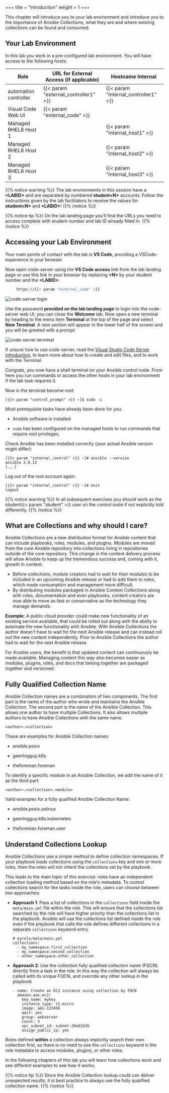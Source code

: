 +++
title = "Introduction"
weight = 1
+++

This chapter will introduce you to your lab environment and introduce you to the importance of Ansible Collections, what they are and where existing collections can be found and consumed.

## Your Lab Environment

In this lab you work in a pre-configured lab environment. You will have access to the following hosts:

 Role                         | URL for External Access (if applicable)  | Hostname Internal                   |
| ---------------------------- | ---------------------------------- | ----------------------------------- |
| automation controller        | {{< param "external_controller1" >}}    | {{< param "internal_controller1" >}}     |
| Visual Code Web UI           | {{< param "external_code" >}}      |                                     |
| Managed RHEL8 Host 1         |                                    | {{< param "internal_host1" >}}      |
| Managed RHEL8 Host 2         |                                    | {{< param "internal_host2" >}}      |
| Managed RHEL8 Host 3         |                                    | {{< param "internal_host3" >}}      |

{{% notice warning %}}
The lab environments in this session have a **\<LABID>** and are separated by numbered **student\<N>** accounts. Follow the instructions given by the lab facilitators to receive the values for **student\<N>** and **\<LABID>**!
{{% /notice %}}

{{% notice tip %}}
On the lab landing page you'll find the URLs you need to access complete with student number and lab ID already filled in.
{{% /notice %}}

## Accessing your Lab Environment

Your main points of contact with the lab is **VS Code**, providing a VSCode-experience in your browser.

Now open code-server using the **VS Code access** link from the lab landing page or use this link in your browser by replacing **\<N\>** by your student number and the **\<LABID\>**:

```bash
     https://{{< param "external_code" >}}
```

![code-server login](../../images/vscode-pwd.png)

Use the password **provided on the lab landing page** to login into the code-server web UI, you can close the **Welcome** tab. Now open a new terminal by heading to the menu item **Terminal** at the top of the page and select **New Terminal**. A new section will appear in the lower half of the screen and you will be greeted with a prompt:

![code-server terminal](../../images/vscode-terminal.png)

If unsure how to use code-server, read the [Visual Studio Code Server introduction](../../vscode-intro/), to learn more about how to create and edit files, and to work with the Terminal.

Congrats, you now have a shell terminal on your Ansible control node. From here you run commands or access the other hosts in your lab environment if the lab task requires it.

Now in the terminal become root:

    [{{< param "control_prompt" >}} ~]$ sudo -i

Most prerequisite tasks have already been done for you:

- Ansible software is installed

- `sudo` has been configured on the managed hosts to run commands that require root privileges.

Check Ansible has been installed correctly (your actual Ansible version might differ):

    [{{< param "internal_control" >}} ~]# ansible --version
    ansible 2.9.13
    [...]

Log out of the root account again:

    [{{< param "internal_control" >}} ~]# exit
    logout

{{% notice warning %}}
In all subsequent exercises you should work as the student{{< param "student" >}} user on the control node if not explicitly told differently.
{{% /notice %}}

## What are Collections and why should I care?

Ansible Collections are a new distribution format for Ansible content that can include playbooks, roles, modules, and plugins. Modules are moved from the core Ansible repository into collections living in repositories outside of the core repository. This change in the content delivery process will allow Ansible to keep up the tremendous success and, coming with it, growth in content.

- Before collections, module creators had to wait for their modules to be included in an upcoming Ansible release or had to add them to roles, which made consumption and management more difficult.
- By distributing modules packaged in Ansible Content Collections along with roles, documentation and even playbooks, content creators are now able to move as fast or conservative as the technology they manage demands.

**Example**: A public cloud provider could make new functionality of an existing service available, that could be rolled out along with the ability to automate the new functionality with Ansible. With Ansible Collections the author doesn't have to wait for the next Ansible release and can instead roll out the new content independently. Prior to Ansible Collections the author had to wait for the next Ansible release.

For Ansible users, the benefit is that updated content can continuously be made available. Managing content this way also becomes easier as modules, plugins, roles, and docs that belong together are packaged together and versioned.

## Fully Qualified Collection Name

Ansible Collection names are a combination of two components. The first part is the name of the author who wrote and maintains the Ansible Collection. The second part is the name of the Ansible Collection. This allows one author to have multiple Collections. It also allows multiple authors to have Ansible Collections with the same name.

    <author>.<collection>

These are examples for Ansible Collection names:

- ansible.posix

- geerlingguy.k8s

- theforeman.foreman

To identify a specific module in an Ansible Collection, we add the name of it as the third part:

    <author>.<collection>.<module>

Valid examples for a fully qualified Ansible Collection Name:

- ansible.posix.selinux

- geerlingguy.k8s.kubernetes

- theforeman.foreman.user

## Understand Collections Lookup

Ansible Collections use a simple method to define collection namespaces. If your playbook loads collections using the `collections` key and one or more roles, then the roles will not inherit the collections set by the playbook.

This leads to the main topic of this exercise: roles have an independent collection loading method based on the role's metadata. To control collections search for the tasks inside the role, users can choose between two approaches:

- **Approach 1**: Pass a list of collections in the `collections` field inside the `meta/main.yml` file within the role. This will ensure that the collections list searched by the role will have higher priority than the collections list in the playbook. Ansible will use the collections list defined inside the role even if the playbook that calls the role defines different collections in a separate `collections` keyword entry.

  ```
  # myrole/meta/main.yml
  collections:
    - my_namespace.first_collection
    - my_namespace.second_collection
    - other_namespace.other_collection
  ```

- **Approach 2**: Use the collection fully qualified collection name (FQCN) directly from a task in the role. In this way the collection will always be called with its unique FQCN, and override any other lookup in the playbook

  ```
  - name: Create an EC2 instance using collection by FQCN
    amazon.aws.ec2:
      key_name: mykey
      instance_type: t2.micro
      image: ami-123456
      wait: yes
      group: webserver
      count: 3
      vpc_subnet_id: subnet-29e63245
      assign_public_ip: yes
  ```

Roles defined **within** a collection always implicitly search their own collection first, so there is no need to use the `collections` keyword in the role metadata to access modules, plugins, or other roles.

In the following chapters of this lab you will learn how collections work and see different examples to see how it works.

{{% notice tip %}}
Since the Ansible Collection lookup could can deliver unexpected results, it is best practice to always use the fully qualified collection name.
{{% /notice %}}
